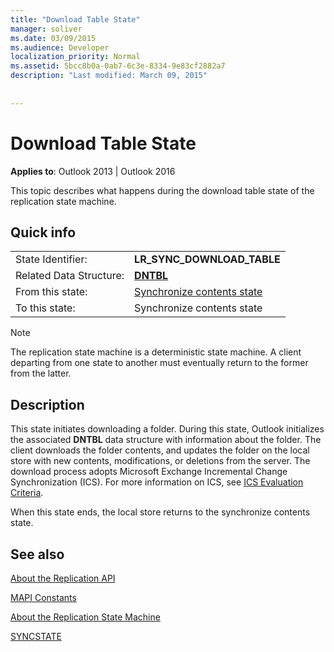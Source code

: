 ```yaml
---
title: "Download Table State"
manager: soliver
ms.date: 03/09/2015
ms.audience: Developer
localization_priority: Normal
ms.assetid: 5bcc8b0a-0ab7-6c3e-8334-9e83cf2882a7
description: "Last modified: March 09, 2015"
 
 
---
```


# Download Table State

  
  
**Applies to**: Outlook 2013 | Outlook 2016 
  
 This topic describes what happens during the download table state of the replication state machine. 
  
## Quick info

|||
|:-----|:-----|
|State Identifier:  <br/> |**LR_SYNC_DOWNLOAD_TABLE** <br/> |
|Related Data Structure:  <br/> |**[DNTBL](dntbl.md)** <br/> |
|From this state:  <br/> |[Synchronize contents state](synchronize-contents-state.md) <br/> |
|To this state:  <br/> |Synchronize contents state  <br/> |
   
> [!NOTE]
> The replication state machine is a deterministic state machine. A client departing from one state to another must eventually return to the former from the latter. 
  
## Description

This state initiates downloading a folder. During this state, Outlook initializes the associated **DNTBL** data structure with information about the folder. The client downloads the folder contents, and updates the folder on the local store with new contents, modifications, or deletions from the server. The download process adopts Microsoft Exchange Incremental Change Synchronization (ICS). For more information on ICS, see [ICS Evaluation Criteria](https://msdn.microsoft.com/library/aa579252%28EXCHG.80%29.aspx).
  
When this state ends, the local store returns to the synchronize contents state.
  
## See also



[About the Replication API](about-the-replication-api.md)
  
[MAPI Constants](mapi-constants.md)
  
[About the Replication State Machine](about-the-replication-state-machine.md)
  
[SYNCSTATE](syncstate.md)

